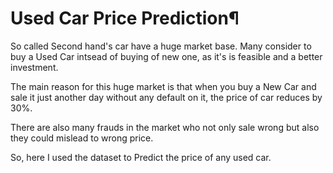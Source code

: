 # Used Car Price Prediction¶

So called Second hand's car have a huge market base. Many consider to buy a Used Car intsead of buying of new one, as it's is feasible and a better investment.

The main reason for this huge market is that when you buy a New Car and sale it just another day without any default on it, the price of car reduces by 30%.

There are also many frauds in the market who not only sale wrong but also they could mislead to wrong price.

So, here I used the dataset to Predict the price of any used car.
